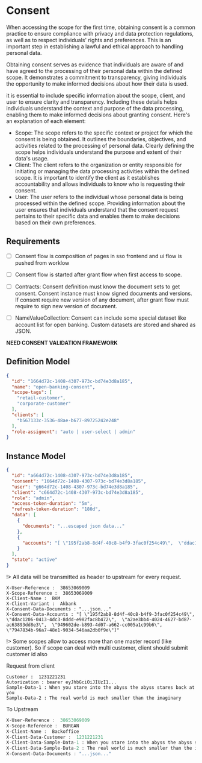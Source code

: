 # Consent

When accessing the scope for the first time, obtaining consent is a common practice to ensure compliance with privacy and data protection regulations, as well as to respect individuals' rights and preferences. This is an important step in establishing a lawful and ethical approach to handling personal data.

Obtaining consent serves as evidence that individuals are aware of and have agreed to the processing of their personal data within the defined scope. It demonstrates a commitment to transparency, giving individuals the opportunity to make informed decisions about how their data is used.

it is essential to include specific information about the scope, client, and user to ensure clarity and transparency. Including these details helps individuals understand the context and purpose of the data processing, enabling them to make informed decisions about granting consent. Here's an explanation of each element:

- Scope: The scope refers to the specific context or project for which the consent is being obtained. It outlines the boundaries, objectives, and activities related to the processing of personal data. Clearly defining the scope helps individuals understand the purpose and extent of their data's usage.
- Client: The client refers to the organization or entity responsible for initiating or managing the data processing activities within the defined scope. It is important to identify the client as it establishes accountability and allows individuals to know who is requesting their consent.
- User: The user refers to the individual whose personal data is being processed within the defined scope. Providing information about the user ensures that individuals understand that the consent request pertains to their specific data and enables them to make decisions based on their own preferences.

## Requirements

- [ ] Consent flow is composition of pages in sso frontend and ui flow is pushed from worklow
- [ ] Consent flow is started after grant flow when first access to scope.
- [ ] Contracts: Consent definition must know the document sets to get consent. Consent instance must know signed documents and versions. If consent require new version of any document, after grant flow must require to sign new version of document. 
- [ ] NameValueCollection: Consent can include some special dataset like account list for open banking. Custom datasets are stored and shared as JSON. 


**NEED CONSENT VALIDATION FRAMEWORK**

## Definition Model

```json
{
  "id": "1664d72c-1408-4307-973c-bd74e3d8a185",
  "name": "open-banking-consent",
  "scope-tags": [
    "retail-customer",
    "corporate-customer"
  ],
  "clients": [
    "b567133c-3536-48ae-b677-89725242e248"
  ],
  "role-assigment": "auto | user-select | admin"
}
```

## Instance Model

```json
{
  "id": "a664d72c-1408-4307-973c-bd74e3d8a185",
  "consent": "1664d72c-1408-4307-973c-bd74e3d8a185",
  "user": "g664d72c-1408-4307-973c-bd74e3d8a185",
  "client": "c664d72c-1408-4307-973c-bd74e3d8a185",
  "role": "admin",
  "access-token-duration": "5m",
  "refresh-token-duration": "180d",
  "data": [
    {
      "documents": "...escaped json data..."
    },
    {
      "accounts": "[ \"195f2ab8-8d4f-40c8-b4f9-3fac0f254c49\",  \"ddac1206-0413-4dc3-8ddd-e982fac8b472\",  \"a2ae3bb4-4024-4627-bd87-ac63893dd8e3\",  \"949602de-b893-4d07-a662-cc005a1c99b6\",  \"7947834b-96a7-48e1-9034-546aa2db0f9e\"]"
    }
  ],
  "state": "active"
}
```

!> All data will be transmitted as header to upstream for every request.

```ssml
X-User-Reference :  38653069009
X-Scope-Reference :  38653069009
X-Client-Name :  BKM
X-Client-Variant :  Akbank
X-Consent-Data-Documents : "...json..."
X-Consent-Data-Accounts : "[ \"195f2ab8-8d4f-40c8-b4f9-3fac0f254c49\",  \"ddac1206-0413-4dc3-8ddd-e982fac8b472\",  \"a2ae3bb4-4024-4627-bd87-ac63893dd8e3\",  \"949602de-b893-4d07-a662-cc005a1c99b6\",  \"7947834b-96a7-48e1-9034-546aa2db0f9e\"]"
```


!> Some scopes allow to access more than one master record (like customer). So if scope can deal with multi customer, client should submit customer id also

Request from client
```http
Customer :  1231221231
Autorization : bearer eyJhbGciOiJIUzI1...
Sample-Data-1 : When you stare into the abyss the abyss stares back at you
Sample-Data-2 : The real world is much smaller than the imaginary
```

To Upstream 
```javascript
X-User-Reference :  38653069009
X-Scope-Reference :  BURGAN
X-Client-Name :  Backoffice
X-Client-Data-Customer :  1231221231
X-Client-Data-Sample-Data-1 : When you stare into the abyss the abyss stares back at you
X-Client-Data-Sample-Data-2 : The real world is much smaller than the imaginary
X-Consent-Data-Documents : "...json..."
```